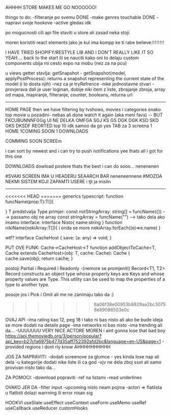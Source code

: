AHHHH STORE MAKES ME GO NOOOOOO!

things to do:
-filteranje po svemu DONE
-make genres touchable DONE
-napravi svoje hookove
-active gledas idk

po mogucnosti cili api file staviti u store ali zasad neka stoji

moren koristiti react elements jako je kul ima kompp ke ti rabe believe:!:!:!:!:!

I HAVE TRIED SHOPIFY/RESTYLE LIB AND I DON'T REALLY LIKE IT SO YEAH.... back to the start ili se nauciti kako oni to delaju custom components
ubija mi cesto expo na mobu (nez za na pcu)

u views getter stavlja:
getSnapshot - getSnapshot(model, applyPostProcess): returns a snapshot representing the current state of the model
(i to dosta njih)
-nez ca je tryRefrence
-nike jednostavne stvari - provjerava dali je user loginan, dobije niki item z liste, zbrajanje zbroja, array od mapa, mapiranje, filteranje, counter, booleans, returna url

---

HOME PAGE
then we have filtering by tvshows, movies i categories
onako top movie u pozadini- nebas ali done
watch it again (aka meni favs) -- BUT FKCUBUNNNFGGg UI NE DELKA OMFGA SGJ KS GS DGK DGK KSD SKD GKS DKSDF REORTED
top 10 idk samoo da go yes
TAB za 3 screena 1 HOME 1COMING SOON 1 DOWNLOADS

COMMING SOON SCREEm

i can sort by newest and i can try to push notifications
yee thats all i got for this one

DOWNLOADS
dowload postere thats the best i can do sooo... nenenenen

#SVAKI SCREEN IMA U HEADERU SEAARCH BAR neneneennene
#MOZDA NEKMI SISTEM KOJI ZAPAMTI USERE
i tjt ja mislin

---

<<<<<<< HEAD =======
generics typescript:
function funcName<T>(prop:T):T[]{

}
T predstvalja Type
primjer:
const notStringArray: string[] = funcName({}) --> passamo obj ne array
const stringArray = funcName<string>("") --> tako dela
ako imamo interface:
interface Nisto{
name:string
}
function nikiName<T extends Nisto>(nekiArray:T[]){
i onda se more
nekiArray.forEach((e)=>e.name)
}

wtf?
interface CacheHost {
save: (a: any) => void;
}

PUT OVE FUNK: Cache->CacheHost->T
function addObjectToCache<T, Cache extends CacheHost>(obj: T, cache: Cache): Cache {
cache.save(obj);
return cache;
}

postoji Partial<Props> i Required<Props> i Readonly<Props> -(nemore se promjeniti)
Record<T1, T2>
Record constructs an object type whose property keys are Keys and whose property values are Type. This utility can be used to map the properties of a type to another type.

posoje jos i Pick i Omit ali me ne zanimaju tako da :)

> > > > > > > 6a06f38e00953b8829aa2bc30758e89086503e0c

OVAJ API
-ima rating kao 12, peg 18 i tako ni bas nisto ali ako be bude ideja se more dodati na details page
-ima networks ni bas nisto
-ima trending ali da...
-UUUUUUU VERY NICE ACTORE MOREN i aint gonna lose that bad boy
https://api.themoviedb.org/3/person/popular?api_key=b27cfa6975b477d35aff752392afd2bc&language=en-US&page=1
-provided regions i dont rly know AHHHHHHHHHH

JOS ZA NAPRAVITI:
-dodati screenove za glumce - yes kinda lose nap ali dela
-u kategorije dodati nike liste ili ca god
-vjv ne dela zboj ssot ali samo provivan nisto tako da...

ZA POMOCI:
-download popraviti
-ref na listami
-read underlines

OVAKO JER DA
-filter input
-upcoming nisto neam pojma
-actori => flatlista u flatlisti dolazi warrning ili error nisan sig

HOOKVI
useState
useEffect
useContext
useForm
useMemo
useRef
useCallback
useReducer
customHooks
